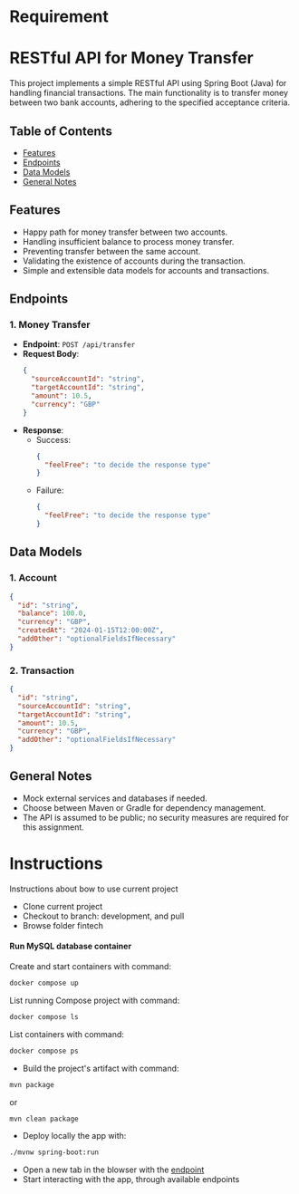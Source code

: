 # Requirement
# RESTful API for Money Transfer

This project implements a simple RESTful API using Spring Boot (Java) for handling financial transactions. The main functionality is to transfer money between two bank accounts, adhering to the specified acceptance criteria.

## Table of Contents

- [Features](#features)
- [Endpoints](#endpoints)
- [Data Models](#data-models)
- [General Notes](#general-notes)

## Features

- Happy path for money transfer between two accounts.
- Handling insufficient balance to process money transfer.
- Preventing transfer between the same account.
- Validating the existence of accounts during the transaction.
- Simple and extensible data models for accounts and transactions.

## Endpoints

### 1. Money Transfer

- **Endpoint**: `POST /api/transfer`
- **Request Body**:
  ```json
  {
    "sourceAccountId": "string",
    "targetAccountId": "string",
    "amount": 10.5,
    "currency": "GBP"
  }
  ```
- **Response**:
    - Success:
      ```json
      {
        "feelFree": "to decide the response type"
      }
      ```
    - Failure:
      ```json
      {
        "feelFree": "to decide the response type"
      }
      ```

## Data Models

### 1. Account

```json
{
  "id": "string",
  "balance": 100.0,
  "currency": "GBP",
  "createdAt": "2024-01-15T12:00:00Z",
  "addOther": "optionalFieldsIfNecessary"
}
```

### 2. Transaction

```json
{
  "id": "string",
  "sourceAccountId": "string",
  "targetAccountId": "string",
  "amount": 10.5,
  "currency": "GBP",
  "addOther": "optionalFieldsIfNecessary"
}
```

## General Notes

- Mock external services and databases if needed.
- Choose between Maven or Gradle for dependency management.
- The API is assumed to be public; no security measures are required for this assignment.

# Instructions

Instructions about bow to use current project

* Clone current project
* Checkout to branch: development, and pull
* Browse folder fintech

#### Run MySQL database container

Create and start containers with command:
```bash
docker compose up
```

List running Compose project with command:
```bash
docker compose ls 
```

List containers with command:
```bash
docker compose ps 
```
*  Build the project's artifact with command:
```bash
mvn package 
``` 
or 
``` bash 
mvn clean package
```
* Deploy locally the app with:
```bash
./mvnw spring-boot:run
```
* Open a new tab in the blowser with the [endpoint](http://localhost:8080/swagger-ui/index.html#/)
* Start interacting with the app, through available endpoints
